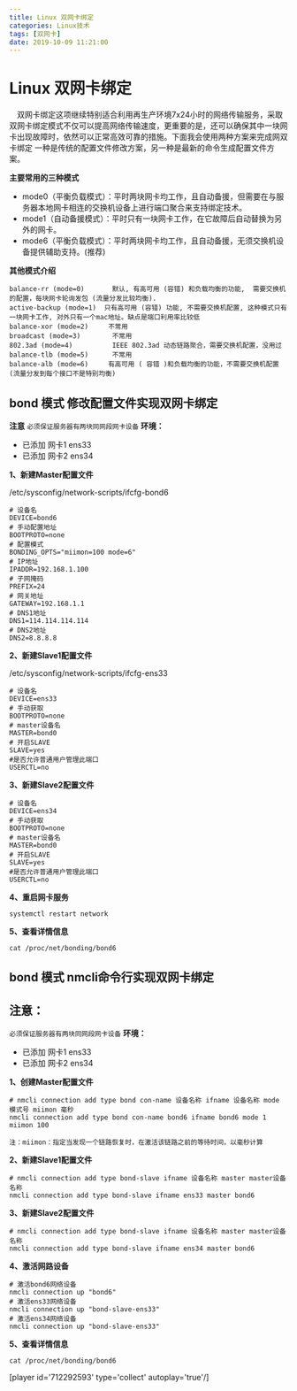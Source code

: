 ```yaml
---
title: Linux 双网卡绑定
categories: Linux技术
tags: [双网卡]
date: 2019-10-09 11:21:00
---
```

Linux 双网卡绑定
===========
　双网卡绑定这项继续特别适合利用再生产环境7x24小时的网络传输服务，采取双网卡绑定模式不仅可以提高网络传输速度，更重要的是，还可以确保其中一块网卡出现故障时，依然可以正常高效可靠的措施。下面我会使用两种方案来完成网双卡绑定 一种是传统的配置文件修改方案，另一种是最新的命令生成配置文件方案。


**主要常用的三种模式**

 - mode0（平衡负载模式）：平时两块网卡均工作，且自动备援，但需要在与服务器本地网卡相连的交换机设备上进行端口聚合来支持绑定技术。
 - mode1（自动备援模式）：平时只有一块网卡工作，在它故障后自动替换为另外的网卡。
 - mode6（平衡负载模式）：平时两块网卡均工作，且自动备援，无须交换机设备提供辅助支持。(推荐)


**其他模式介绍**


    balance-rr (mode=0)       默认, 有高可用 (容错) 和负载均衡的功能,  需要交换机的配置，每块网卡轮询发包 (流量分发比较均衡).
    active-backup (mode=1)  只有高可用 (容错) 功能, 不需要交换机配置, 这种模式只有一块网卡工作, 对外只有一个mac地址。缺点是端口利用率比较低
    balance-xor (mode=2)     不常用
    broadcast (mode=3)        不常用
    802.3ad (mode=4)          IEEE 802.3ad 动态链路聚合，需要交换机配置，没用过
    balance-tlb (mode=5)      不常用
    balance-alb (mode=6)     有高可用 ( 容错 )和负载均衡的功能，不需要交换机配置  (流量分发到每个接口不是特别均衡)

bond 模式 修改配置文件实现双网卡绑定
---------------------
**注意**
`必须保证服务器有两块同网段网卡设备`
**环境：**

 - 已添加 网卡1 ens33
 - 已添加 网卡2 ens34

**1、新建Master配置文件**

/etc/sysconfig/network-scripts/ifcfg-bond6

    # 设备名
    DEVICE=bond6
    # 手动配置地址
    BOOTPROTO=none
    # 配置模式
    BONDING_OPTS="miimon=100 mode=6"
    # IP地址
    IPADDR=192.168.1.100
    # 子网掩码
    PREFIX=24
    # 网关地址
    GATEWAY=192.168.1.1
    # DNS1地址
    DNS1=114.114.114.114
    # DNS2地址
    DNS2=8.8.8.8


**2、新建Slave1配置文件**

/etc/sysconfig/network-scripts/ifcfg-ens33

    # 设备名
    DEVICE=ens33
    # 手动获取                                                            
    BOOTPROTO=none
    # master设备名
    MASTER=bond0
    # 开启SLAVE
    SLAVE=yes
    #是否允许普通用户管理此端口
    USERCTL=no

**3、新建Slave2配置文件**

    # 设备名
    DEVICE=ens34
    # 手动获取                                                            
    BOOTPROTO=none
    # master设备名
    MASTER=bond0
    # 开启SLAVE
    SLAVE=yes
    #是否允许普通用户管理此端口
    USERCTL=no

**4、重启网卡服务**

    systemctl restart network

**5、查看详情信息**

    cat /proc/net/bonding/bond6 


**bond 模式 nmcli命令行实现双网卡绑定**
---------------------------

注意：
---

`必须保证服务器有两块同网段网卡设备`
**环境：**

 - 已添加 网卡1 ens33
 - 已添加 网卡2 ens34

**1、创建Master配置文件**

    # nmcli connection add type bond con-name 设备名称 ifname 设备名称 mode 模式号 miimon 毫秒
    nmcli connection add type bond con-name bond6 ifname bond6 mode 1 miimon 100

`注：miimon：指定当发现一个链路恢复时，在激活该链路之前的等待时间，以毫秒计算`

**2、新建Slave1配置文件**

    # nmcli connection add type bond-slave ifname 设备名称 master master设备名称
    nmcli connection add type bond-slave ifname ens33 master bond6

**3、新建Slave2配置文件**

    # nmcli connection add type bond-slave ifname 设备名称 master master设备名称
    nmcli connection add type bond-slave ifname ens34 master bond6

**4、激活网路设备**

    # 激活bond6网络设备
    nmcli connection up "bond6"
    # 激活ens33网络设备
    nmcli connection up "bond-slave-ens33"
    # 激活ens34网络设备
    nmcli connection up "bond-slave-ens33"
**5、查看详情信息**

    cat /proc/net/bonding/bond6 


<!--more-->


[player id='712292593' type='collect' autoplay='true'/]

